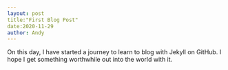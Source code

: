 ```yaml
---
layout: post
title:"First Blog Post"
date:2020-11-29
author: Andy
---
```

On this day, I have started a journey to learn to blog with Jekyll on GitHub.  I hope I get something worthwhile out into the world with it.
